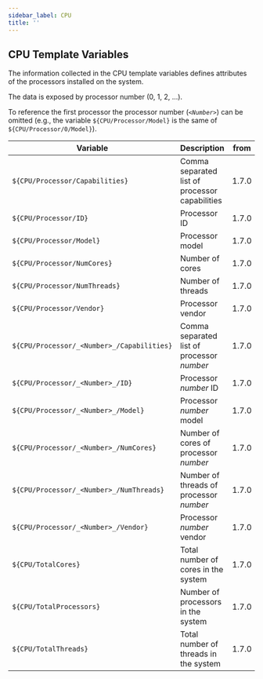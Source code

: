 ```yaml
---
sidebar_label: CPU
title: ''
---
```


## CPU Template Variables

The information collected in the CPU template variables defines attributes of the processors
installed on the system.

The data is exposed by processor number (0, 1, 2, ...).

To reference the first processor the processor number (_`<Number>`_) can be omitted
(e.g., the variable `${CPU/Processor/Model}` is the same of
`${CPU/Processor/0/Model}`).


| Variable                                   | Description                                    | from  |
| ------------------------------------------ | ---------------------------------------------- | ----- |
| `${CPU/Processor/Capabilities}`            | Comma separated list of processor capabilities | 1.7.0 |
| `${CPU/Processor/ID}`                      | Processor ID                                   | 1.7.0 |
| `${CPU/Processor/Model}`                   | Processor model                                | 1.7.0 |
| `${CPU/Processor/NumCores}`                | Number of cores                                | 1.7.0 |
| `${CPU/Processor/NumThreads}`              | Number of threads                              | 1.7.0 | 
| `${CPU/Processor/Vendor}`                  | Processor vendor                               | 1.7.0 |
| `${CPU/Processor/_<Number>_/Capabilities}` | Comma separated list of processor _number_     | 1.7.0 |
| `${CPU/Processor/_<Number>_/ID}`           | Processor _number_ ID                          | 1.7.0 |
| `${CPU/Processor/_<Number>_/Model}`        | Processor _number_ model                       | 1.7.0 |
| `${CPU/Processor/_<Number>_/NumCores}`     | Number of cores of processor _number_          | 1.7.0 |
| `${CPU/Processor/_<Number>_/NumThreads}`   | Number of threads of processor _number_        | 1.7.0 |
| `${CPU/Processor/_<Number>_/Vendor}`       | Processor _number_ vendor                      | 1.7.0 |
| `${CPU/TotalCores}`                        | Total number of cores in the system            | 1.7.0 |
| `${CPU/TotalProcessors}`                   | Number of processors in the system             | 1.7.0 |
| `${CPU/TotalThreads}`                      | Total number of threads in the system          | 1.7.0 |